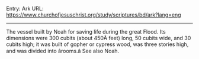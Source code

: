 Entry: Ark
URL: https://www.churchofjesuschrist.org/study/scriptures/bd/ark?lang=eng

---

The vessel built by Noah for saving life during the great Flood. Its dimensions were 300 cubits (about 450Â feet) long, 50 cubits wide, and 30 cubits high; it was built of gopher or cypress wood, was three stories high, and was divided into ârooms.â See also Noah.
